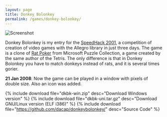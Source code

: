 ```yaml
---
layout: page
title: Donkey Bolonkey
permalink: /games/donkey-bolonkey/
---
```


<img class="img-responsive" src="screenshot0.png" alt="Screenshot" />

Donkey Bolonkey is my entry for the
[SpeedHack 2001](http://www.speedhack.allegro.cc/), a competition of
creation of video games with the Allegro library in just three days.
The game is a clone of
[Rat Poker](http://www.microsoft.com/games/puzzle/ratpoker.htm) from
Microsoft Puzzle Collection, a
game created by the same author of the Tetris. The only difference is
that in Donkey Bolonkey you have to match donkeys instead of rats, and
it is several times gorier.

**21 Jan 2008**: Now the game can be played in a window
with pixels of double size. Also an icon was added.

{% include download file="dkbk-win.zip" desc="Download Windows version" %}
{% include download file="dkbk-uni.tar.gz" desc="Download GNU/Linux version (ELF i386)" %}
{% include download file="https://github.com/dacap/donkeybolonkey/" desc="Source Code" %}
